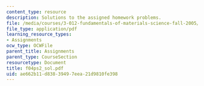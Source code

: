 ```yaml
---
content_type: resource
description: Solutions to the assigned homework problems.
file: /media/courses/3-012-fundamentals-of-materials-science-fall-2005/ae662b11d83839497eea21d9810fe398_f04ps2_sol.pdf
file_type: application/pdf
learning_resource_types:
- Assignments
ocw_type: OCWFile
parent_title: Assignments
parent_type: CourseSection
resourcetype: Document
title: f04ps2_sol.pdf
uid: ae662b11-d838-3949-7eea-21d9810fe398
---
```

